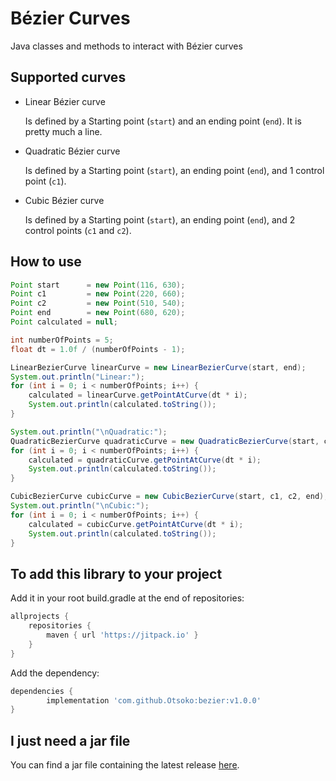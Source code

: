 # Bézier Curves #

Java classes and methods to interact with Bézier curves

## Supported curves ##
* Linear Bézier curve

  Is defined by a Starting point (`start`) and an ending point (`end`). It is pretty much a line.
  
* Quadratic Bézier curve

    Is defined by a Starting point (`start`), an ending point (`end`), and 1 control point (`c1`).
    
* Cubic Bézier curve

    Is defined by a Starting point (`start`), an ending point (`end`), and 2 control points (`c1` and `c2`).

## How to use ##

```java
Point start      = new Point(116, 630);
Point c1         = new Point(220, 660);
Point c2         = new Point(510, 540);
Point end        = new Point(680, 620);
Point calculated = null;

int numberOfPoints = 5;
float dt = 1.0f / (numberOfPoints - 1);

LinearBezierCurve linearCurve = new LinearBezierCurve(start, end);
System.out.println("Linear:");
for (int i = 0; i < numberOfPoints; i++) {
    calculated = linearCurve.getPointAtCurve(dt * i);
    System.out.println(calculated.toString());
}

System.out.println("\nQuadratic:");
QuadraticBezierCurve quadraticCurve = new QuadraticBezierCurve(start, c1, end);
for (int i = 0; i < numberOfPoints; i++) {
    calculated = quadraticCurve.getPointAtCurve(dt * i);
    System.out.println(calculated.toString());
}

CubicBezierCurve cubicCurve = new CubicBezierCurve(start, c1, c2, end);
System.out.println("\nCubic:");
for (int i = 0; i < numberOfPoints; i++) {
    calculated = cubicCurve.getPointAtCurve(dt * i);
    System.out.println(calculated.toString());
}
```

## To add this library to your project ##
Add it in your root build.gradle at the end of repositories:
```gradle
allprojects {
    repositories {
        maven { url 'https://jitpack.io' }
    }
}
```
Add the dependency:
```gradle
dependencies {
        implementation 'com.github.Otsoko:bezier:v1.0.0'
}
```

## I just need a jar file ##
You can find a jar file containing the latest release [here](https://github.com/Otsoko/bezier/releases/download/v1.0.0/bezier-1.0.0.jar).